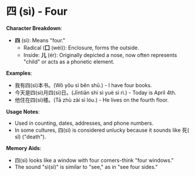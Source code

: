 # **四 (sì) - Four**

**Character Breakdown**:  
- **四** (sì): Means "four."
  - Radical (**囗** (wéi)): Enclosure, forms the outside.
  - Inside: **儿** (ér): Originally depicted a nose, now often represents "child" or acts as a phonetic element.

**Examples**:  
- 我有四(​sì​)本书。(Wǒ yǒu sì běn shū.) - I have four books.  
- 今天是四(​sì​)月四(​sì​)日。(Jīntiān shì sì yuè sì rì.) - Today is April 4th.  
- 他住在四(​sì​)楼。(Tā zhù zài sì lóu.) - He lives on the fourth floor.

**Usage Notes**:  
- Used in counting, dates, addresses, and phone numbers.  
- In some cultures, 四(​sì​) is considered unlucky because it sounds like 死(​sǐ​) ("death").

**Memory Aids**:  
- 四(​sì​) looks like a window with four corners-think "four windows."  
- The sound "sì(​sì​)" is similar to "see," as in "see four sides."